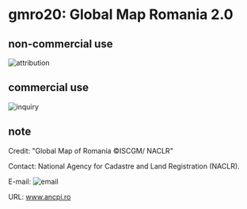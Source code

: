 # gmro20: Global Map Romania 2.0
## non-commercial use
![attribution](https://globalmaps.github.io/globalmaps/attribution.png)
## commercial use
![inquiry](https://globalmaps.github.io/globalmaps/inquiry.png)

## note
Credit: "Global Map of Romania ©ISCGM/ NACLR"

Contact: National Agency for Cadastre and Land Registration (NACLR).

E-mail: ![email](https://www.iscgm.org/gmd/images/email/romania.png)

URL: www.ancpi.ro
